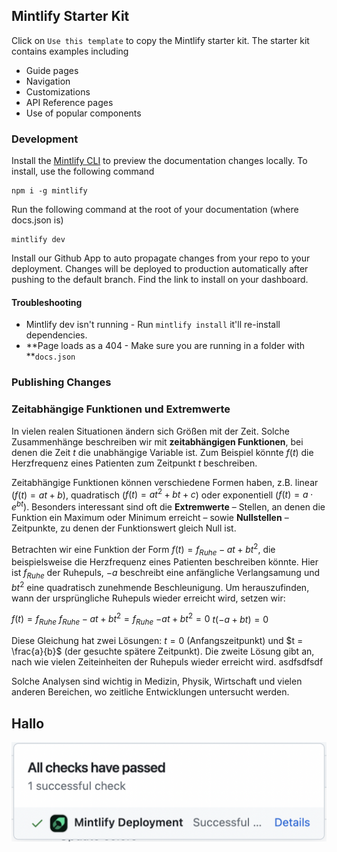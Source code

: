 ## Mintlify Starter Kit

Click on `Use this template` to copy the Mintlify starter kit. The starter kit contains examples including

- Guide pages
- Navigation
- Customizations
- API Reference pages
- Use of popular components

### Development

Install the [Mintlify CLI](https://www.npmjs.com/package/mintlify) to preview the documentation changes locally. To install, use the following command

```
npm i -g mintlify
```

Run the following command at the root of your documentation (where docs.json is)

```
mintlify dev
```

Install our Github App to auto propagate changes from your repo to your deployment. Changes will be deployed to production automatically after pushing to the default branch. Find the link to install on your dashboard.

#### Troubleshooting

- Mintlify dev isn't running - Run `mintlify install` it'll re-install dependencies.
- \*\*Page loads as a 404 - Make sure you are running in a folder with \*\*`docs.json`

### Publishing Changes

### Zeitabhängige Funktionen und Extremwerte

In vielen realen Situationen ändern sich Größen mit der Zeit. Solche Zusammenhänge beschreiben wir mit **zeitabhängigen Funktionen**, bei denen die Zeit $t$ die unabhängige Variable ist. Zum Beispiel könnte $f(t)$ die Herzfrequenz eines Patienten zum Zeitpunkt $t$ beschreiben.

Zeitabhängige Funktionen können verschiedene Formen haben, z.B. linear ($f(t) = at + b$), quadratisch ($f(t) = at^2 + bt + c$) oder exponentiell ($f(t) = a \cdot e^{bt}$). Besonders interessant sind oft die **Extremwerte** – Stellen, an denen die Funktion ein Maximum oder Minimum erreicht – sowie **Nullstellen** – Zeitpunkte, zu denen der Funktionswert gleich Null ist.

Betrachten wir eine Funktion der Form $f(t) = f_{Ruhe} - at + bt^2$, die beispielsweise die Herzfrequenz eines Patienten beschreiben könnte. Hier ist $f_{Ruhe}$ der Ruhepuls, $-a$ beschreibt eine anfängliche Verlangsamung und $bt^2$ eine quadratisch zunehmende Beschleunigung. Um herauszufinden, wann der ursprüngliche Ruhepuls wieder erreicht wird, setzen wir:

$f(t) = f_{Ruhe}$ $f_{Ruhe} - at + bt^2 = f_{Ruhe}$ $-at + bt^2 = 0$ $t(-a + bt) = 0$

Diese Gleichung hat zwei Lösungen: $t = 0$ (Anfangszeitpunkt) und $t = \frac{a}{b}$ (der gesuchte spätere Zeitpunkt). Die zweite Lösung gibt an, nach wie vielen Zeiteinheiten der Ruhepuls wieder erreicht wird.  asdfsdfsdf

Solche Analysen sind wichtig in Medizin, Physik, Wirtschaft und vielen anderen Bereichen, wo zeitliche Entwicklungen untersucht werden.

## Hallo

![Checks Passed Pn](/images/checks-passed.png)